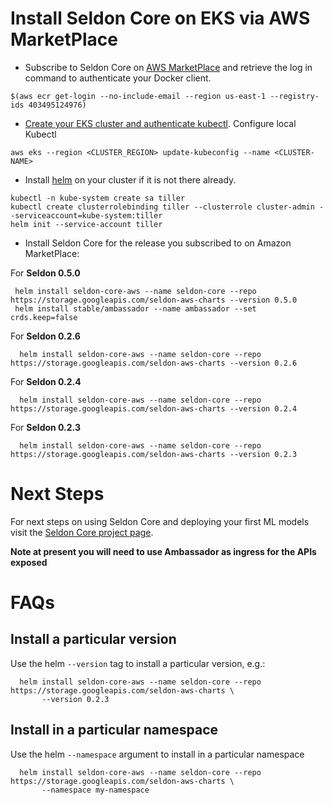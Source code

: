 # Install Seldon Core on EKS via AWS MarketPlace

 * Subscribe to Seldon Core on [AWS MarketPlace](https://aws.amazon.com/marketplace/seller-profile?id=cec67450-7a7e-43d5-8e5f-61e94e7c9e03&ref=dtl_B07KCNBCHV) and retrieve the log in command to authenticate your Docker client.
  ```
  $(aws ecr get-login --no-include-email --region us-east-1 --registry-ids 403495124976)
  ```
 
 * [Create your EKS cluster and authenticate kubectl](https://docs.aws.amazon.com/eks/latest/userguide/getting-started.html).
   Configure local Kubectl
  ```
  aws eks --region <CLUSTER_REGION> update-kubeconfig --name <CLUSTER-NAME>
  ```
 
 * Install [helm](https://docs.helm.sh/) on your cluster if it is not there already.
  ```
  kubectl -n kube-system create sa tiller
  kubectl create clusterrolebinding tiller --clusterrole cluster-admin --serviceaccount=kube-system:tiller
  helm init --service-account tiller
  ```
 
 * Install Seldon Core for the release you subscribed to on Amazon MarketPlace:

For **Seldon 0.5.0**

 ```
  helm install seldon-core-aws --name seldon-core --repo https://storage.googleapis.com/seldon-aws-charts --version 0.5.0
  helm install stable/ambassador --name ambassador --set crds.keep=false
 ```

For **Seldon 0.2.6**

 ```
   helm install seldon-core-aws --name seldon-core --repo https://storage.googleapis.com/seldon-aws-charts --version 0.2.6
 ```

For **Seldon 0.2.4**

 ```
   helm install seldon-core-aws --name seldon-core --repo https://storage.googleapis.com/seldon-aws-charts --version 0.2.4
 ```


For **Seldon 0.2.3**

 ```
   helm install seldon-core-aws --name seldon-core --repo https://storage.googleapis.com/seldon-aws-charts --version 0.2.3
 ```

# Next Steps

For next steps on using Seldon Core and deploying your first ML models visit the [Seldon Core project page](https://github.com/SeldonIO/seldon-core).

**Note at present you will need to use Ambassador as ingress for the APIs exposed**

# FAQs

## Install a particular version

Use the helm ```--version``` tag to install a particular version, e.g.:

 ```
   helm install seldon-core-aws --name seldon-core --repo https://storage.googleapis.com/seldon-aws-charts \
        --version 0.2.3
 ```

## Install in a particular namespace

Use the helm ```--namespace``` argument to install in a particular namespace


 ```
   helm install seldon-core-aws --name seldon-core --repo https://storage.googleapis.com/seldon-aws-charts \
        --namespace my-namespace
 ```
